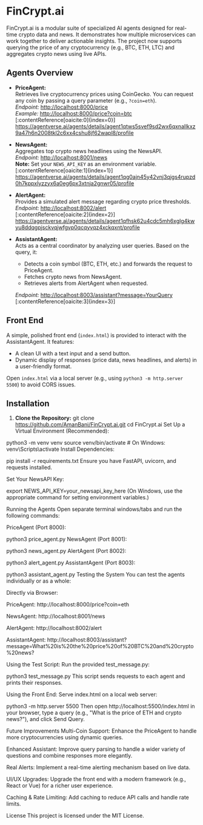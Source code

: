 # FinCrypt.ai

FinCrypt.ai is a modular suite of specialized AI agents designed for real-time crypto data and news. It demonstrates how multiple microservices can work together to deliver actionable insights. The project now supports querying the price of any cryptocurrency (e.g., BTC, ETH, LTC) and aggregates crypto news using live APIs.

## Agents Overview
  
- **PriceAgent:**  
  Retrieves live cryptocurrency prices using CoinGecko. You can request any coin by passing a query parameter (e.g., `?coin=eth`).  
  _Endpoint:_ [http://localhost:8000/price](http://localhost:8000/price)  
  _Example:_ [http://localhost:8000/price?coin=btc](http://localhost:8000/price?coin=btc)  
  [&#8203;:contentReference[oaicite:0]{index=0}]
  https://agentverse.ai/agents/details/agent1qtws5svef9sd2wx6qxnallkxz9a47h6n2008tkl2c6xx4cshu8jf62wapl8/profile

- **NewsAgent:**  
  Aggregates top crypto news headlines using the NewsAPI.  
  _Endpoint:_ [http://localhost:8001/news](http://localhost:8001/news)  
  **Note:** Set your `NEWS_API_KEY` as an environment variable.  
  [&#8203;:contentReference[oaicite:1]{index=1}]
  https://agentverse.ai/agents/details/agent1qg0ajn45y42vnj3qjgs4rupzd0h7kppxlyzzyx6a0eg6px3xtnja2gnwr05/profile

- **AlertAgent:**  
  Provides a simulated alert message regarding crypto price thresholds.  
  _Endpoint:_ [http://localhost:8002/alert](http://localhost:8002/alert)  
  [&#8203;:contentReference[oaicite:2]{index=2}]
  https://agentverse.ai/agents/details/agent1qfhsk62u4cdc5mh6xglg4kwyu8ddqgpjsckvqjwfgvp0qcqyvqz4xckqxnt/profile

- **AssistantAgent:**  
  Acts as a central coordinator by analyzing user queries. Based on the query, it:
  - Detects a coin symbol (BTC, ETH, etc.) and forwards the request to PriceAgent.
  - Fetches crypto news from NewsAgent.
  - Retrieves alerts from AlertAgent when requested.
  
  _Endpoint:_ [http://localhost:8003/assistant?message=YourQuery](http://localhost:8003/assistant?message=YourQuery)  
  [&#8203;:contentReference[oaicite:3]{index=3}]

## Front End

A simple, polished front end (`index.html`) is provided to interact with the AssistantAgent. It features:
- A clean UI with a text input and a send button.
- Dynamic display of responses (price data, news headlines, and alerts) in a user-friendly format.

Open `index.html` via a local server (e.g., using `python3 -m http.server 5500`) to avoid CORS issues.

## Installation

1. **Clone the Repository:**
   git clone https://github.com/AmanBani/FinCrypt.ai.git
   cd FinCrypt.ai
Set Up a Virtual Environment (Recommended):

python3 -m venv venv
source venv/bin/activate   # On Windows: venv\Scripts\activate
Install Dependencies:

pip install -r requirements.txt
Ensure you have FastAPI, uvicorn, and requests installed.

Set Your NewsAPI Key:

export NEWS_API_KEY=your_newsapi_key_here
(On Windows, use the appropriate command for setting environment variables.)

Running the Agents
Open separate terminal windows/tabs and run the following commands:

PriceAgent (Port 8000):

python3 price_agent.py
NewsAgent (Port 8001):

python3 news_agent.py
AlertAgent (Port 8002):

python3 alert_agent.py
AssistantAgent (Port 8003):

python3 assistant_agent.py
Testing the System
You can test the agents individually or as a whole:

Directly via Browser:

PriceAgent: http://localhost:8000/price?coin=eth

NewsAgent: http://localhost:8001/news

AlertAgent: http://localhost:8002/alert

AssistantAgent: http://localhost:8003/assistant?message=What%20is%20the%20price%20of%20BTC%20and%20crypto%20news?

Using the Test Script: Run the provided test_message.py:

python3 test_message.py
This script sends requests to each agent and prints their responses.

Using the Front End: Serve index.html on a local web server:

python3 -m http.server 5500
Then open http://localhost:5500/index.html in your browser, type a query (e.g., "What is the price of ETH and crypto news?"), and click Send Query.

Future Improvements
Multi-Coin Support:
Enhance the PriceAgent to handle more cryptocurrencies using dynamic queries.

Enhanced Assistant:
Improve query parsing to handle a wider variety of questions and combine responses more elegantly.

Real Alerts:
Implement a real-time alerting mechanism based on live data.

UI/UX Upgrades:
Upgrade the front end with a modern framework (e.g., React or Vue) for a richer user experience.

Caching & Rate Limiting:
Add caching to reduce API calls and handle rate limits.

License
This project is licensed under the MIT License.
